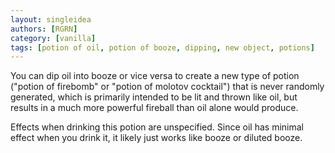 ```yaml
---
layout: singleidea
authors: [RGRN]
category: [vanilla]
tags: [potion of oil, potion of booze, dipping, new object, potions]
---
```

You can dip oil into booze or vice versa to create a new type of potion ("potion
of firebomb" or "potion of molotov cocktail") that is never randomly generated,
which is primarily intended to be lit and thrown like oil, but results in a much
more powerful fireball than oil alone would produce.

Effects when drinking this potion are unspecified. Since oil has minimal effect
when you drink it, it likely just works like booze or diluted booze.
